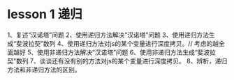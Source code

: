 # lesson 1 递归

1、复述“汉诺塔”问题
2、使用递归方法解决“汉诺塔”问题
3、使用递归方法生成“斐波拉契”数列
4、使用递归方法对js的某个变量进行深度拷贝。// 考虑的越全面越好
5、使用非递归方法解决“汉诺塔”问题
6、使用非递归方法生成“斐波拉契”数列
7、谈谈还有没有别的方法对js的某个变量进行深度拷贝。
8、辨析，递归方法和非递归方法的区别。
